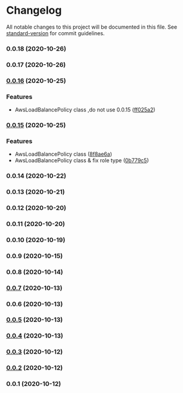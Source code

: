 # Changelog

All notable changes to this project will be documented in this file. See [standard-version](https://github.com/conventional-changelog/standard-version) for commit guidelines.

### 0.0.18 (2020-10-26)

### 0.0.17 (2020-10-26)

### [0.0.16](https://github.com/guan840912/cdk8s-aws-alb-ingress-controller/compare/v0.0.15...v0.0.16) (2020-10-25)


### Features

* AwsLoadBalancePolicy class ,do not use 0.0.15 ([ff025a2](https://github.com/guan840912/cdk8s-aws-alb-ingress-controller/commit/ff025a21b0e8be3df863627fbbaf9ae11a7a2abd))

### [0.0.15](https://github.com/guan840912/cdk8s-aws-alb-ingress-controller/compare/v0.0.12...v0.0.15) (2020-10-25)


### Features

* AwsLoadBalancePolicy class ([8f8ae6a](https://github.com/guan840912/cdk8s-aws-alb-ingress-controller/commit/8f8ae6a9947c371ebb90db957ce94899cf81c5f9))
* AwsLoadBalancePolicy class & fix role type ([0b779c5](https://github.com/guan840912/cdk8s-aws-alb-ingress-controller/commit/0b779c5599ed1b2fa6b4d4596bf83583b3d8df03))

### 0.0.14 (2020-10-22)

### 0.0.13 (2020-10-21)

### 0.0.12 (2020-10-20)

### 0.0.11 (2020-10-20)

### 0.0.10 (2020-10-19)

### 0.0.9 (2020-10-15)

### 0.0.8 (2020-10-14)

### [0.0.7](https://github.com/guan840912/cdk8s-aws-alb-ingress-controller/compare/v0.0.5...v0.0.7) (2020-10-13)

### 0.0.6 (2020-10-13)

### [0.0.5](https://github.com/guan840912/cdk8s-aws-alb-ingress-controller/compare/v0.0.4...v0.0.5) (2020-10-13)

### [0.0.4](https://github.com/guan840912/cdk8s-aws-alb-ingress-controller/compare/v0.0.3...v0.0.4) (2020-10-13)

### [0.0.3](https://github.com/guan840912/cdk8s-aws-alb-ingress-controller/compare/v0.0.2...v0.0.3) (2020-10-12)

### [0.0.2](https://github.com/guan840912/cdk8s-aws-alb-ingress-controller/compare/v0.0.1...v0.0.2) (2020-10-12)

### 0.0.1 (2020-10-12)
